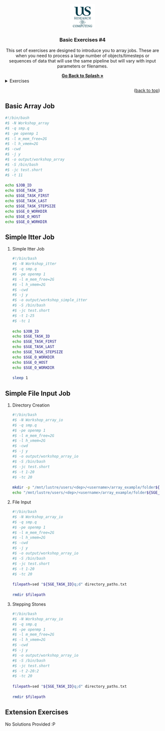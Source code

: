 <div id="top"></div>

<!-- PROJECT SHIELDS -->
<!--
*** I'm using markdown "reference style" links for readability.
*** Reference links are enclosed in brackets [ ] instead of parentheses ( ).
*** See the bottom of this document for the declaration of the reference variables
*** for contributors-url, forks-url, etc. This is an optional, concise syntax you may use.

[![Contributors][contributors-shield]][contributors-url]
[![Forks][forks-shield]][forks-url]
[![Stargazers][stars-shield]][stars-url]
[![Issues][issues-shield]][issues-url]



<!-- PROJECT LOGO -->

<div align="center">
  <a href="https://github.com/universityofsussex-its/RC-Workshops">
    <img src="../../../images/logo.png" alt="Logo" width="80" height="80">
  </a>

  <h3 align="center">Basic Exercises #4</h3>
  <p align="center">
    This set of exercises are designed to introduce you to array jobs. These are when you need to process a large number of objects/timesteps or sequences of data that will use the same pipeline but will vary with input parameters or filenames.
  </p>
    <a href="https://github.com/universityofsussex-its/RC-Workshops"><strong>Go Back to Splash »</strong></a>
    <br />
</div>
<!-- TABLE OF CONTENTS -->
<details>
  <summary>Exercises</summary>
  <ol>
    <li><a href="#basic-array-job">Basic Array Job</a></li>
    <li><a href="#simple-itter-job">Simple Itter Job</a></li>
    <li><a href="#simple-file-input-job">Simple File Input Job</a></li>
    <li><a href="#extension-exercises">Extension Exercises</a></li>
  </ol>
</details>

<p align="right">(<a href="#top">back to top</a>)</p>

## Basic Array Job

```bash
#!/bin/bash
#$ -N Workshop_array
#$ -q smp.q
#$ -pe openmp 1
#$ -l m_mem_free=2G
#$ -l h_vmem=2G
#$ -cwd
#$ -j y
#$ -o output/workshop_array
#$ -S /bin/bash
#$ -jc test.short
#$ -t 11

echo $JOB_ID
echo $SGE_TASK_ID
echo $SGE_TASK_FIRST
echo $SGE_TASK_LAST
echo $SGE_TASK_STEPSIZE
echo $SGE_O_WORKDIR
echo $SGE_O_HOST
echo $SGE_O_WORKDIR
```

## Simple Itter Job

<ol>
<li> Simple Itter Job </li>

```bash
#!/bin/bash
#$ -N Workshop_itter
#$ -q smp.q
#$ -pe openmp 1
#$ -l m_mem_free=2G
#$ -l h_vmem=2G
#$ -cwd
#$ -j y
#$ -o output/workshop_simple_itter
#$ -S /bin/bash
#$ -jc test.short
#$ -t 1-25
#$ -tc 1

echo $JOB_ID
echo $SGE_TASK_ID
echo $SGE_TASK_FIRST
echo $SGE_TASK_LAST
echo $SGE_TASK_STEPSIZE
echo $SGE_O_WORKDIR
echo $SGE_O_HOST
echo $SGE_O_WORKDIR

sleep 1
```

</ol>

## Simple File Input Job

<ol>
<li> Directory Creation </li>

```bash
#!/bin/bash
#$ -N Workshop_array_io
#$ -q smp.q
#$ -pe openmp 1
#$ -l m_mem_free=2G
#$ -l h_vmem=2G
#$ -cwd
#$ -j y
#$ -o output/workshop_array_io
#$ -S /bin/bash
#$ -jc test.short
#$ -t 1-20
#$ -tc 20

mkdir -p "/mnt/lustre/users/<dep>/<username>/array_example/folder${SGE_TASK_ID}"
echo "/mnt/lustre/users/<dep>/<username>/array_example/folder${SGE_TASK_ID}" >> directory_paths.txt

```

<li> File Input </li>

```bash
#!/bin/bash
#$ -N Workshop_array_io
#$ -q smp.q
#$ -pe openmp 1
#$ -l m_mem_free=2G
#$ -l h_vmem=2G
#$ -cwd
#$ -j y
#$ -o output/workshop_array_io
#$ -S /bin/bash
#$ -jc test.short
#$ -t 1-20
#$ -tc 20

filepath=sed "${SGE_TASK_ID}q;d" directory_paths.txt

rmdir $filepath

```

<li> Stepping Stones </li>

```bash
#!/bin/bash
#$ -N Workshop_array_io
#$ -q smp.q
#$ -pe openmp 1
#$ -l m_mem_free=2G
#$ -l h_vmem=2G
#$ -cwd
#$ -j y
#$ -o output/workshop_array_io
#$ -S /bin/bash
#$ -jc test.short
#$ -t 2-20:2
#$ -tc 20

filepath=sed "${SGE_TASK_ID}q;d" directory_paths.txt

rmdir $filepath
```
</ol>

## Extension Exercises

No Solutions Provided :P


<!-- MARKDOWN LINKS & IMAGES -->
<!-- https://www.markdownguide.org/basic-syntax/#reference-style-links -->
[contributors-shield]: https://img.shields.io/github/contributors/universityofsussex-its/RC-Workshops.svg?style=for-the-badge
[contributors-url]: https://github.com/universityofsussex-its/RC-Workshops/graphs/contributors
[forks-shield]: https://img.shields.io/github/forks/universityofsussex-its/RC-Workshops.svg?style=for-the-badge
[forks-url]: https://github.com/universityofsussex-its/RC-Workshops/network/members
[stars-shield]: https://img.shields.io/github/stars/universityofsussex-its/RC-Workshops.svg?style=for-the-badge
[stars-url]: https://github.com/universityofsussex-its/RC-Workshops/stargazers
[issues-shield]: https://img.shields.io/github/issues/universityofsussex-its/RC-Workshops.svg?style=for-the-badge
[issues-url]: https://github.com/universityofsussex-its/RC-Workshops/issues